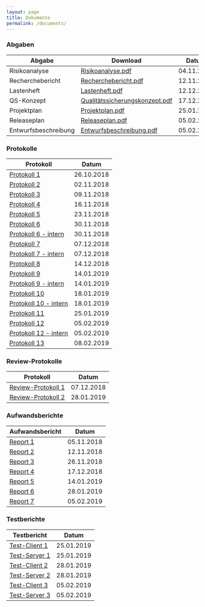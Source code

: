 ```yaml
---
layout: page
title: Dokumente
permalink: /documents/
---
```


### Abgaben

| Abgabe                | Download                                                         | Datum      |
|-----------------------|------------------------------------------------------------------|------------|
| Risikoanalyse         | [Risikoanalyse.pdf](Risikoanalyse.pdf)                           | 04.11.2018 |
| Recherchebericht      | [Recherchebericht.pdf](Recherchebericht.pdf)                     | 12.11.2018 |
| Lastenheft            | [Lastenheft.pdf](Lastenheft.pdf)                                 | 12.12.2018 |
| QS-Konzept            | [Qualitätssicherungskonzept.pdf](Qualitätssicherungskonzept.pdf) | 17.12.2018 |
| Projektplan           | [Projektplan.pdf](Projektplan.pdf)                               | 25.01.2019 |
| Releaseplan           | [Releaseplan.pdf](Releaseplan.pdf)                               | 05.02.2019 |
| Entwurfsbeschreibung  | [Entwurfsbeschreibung.pdf](Entwurfsbeschreibung.pdf)             | 05.02.2019 |

### Protokolle

| Protokoll                               | Datum      |
|-----------------------------------------|------------|
| [Protokoll 1](protocol/1/)              | 26.10.2018 |
| [Protokoll 2](protocol/2/)              | 02.11.2018 |
| [Protokoll 3](protocol/3/)              | 09.11.2018 |
| [Protokoll 4](protocol/4/)              | 16.11.2018 |
| [Protokoll 5](protocol/5/)              | 23.11.2018 |
| [Protokoll 6](protocol/6/)              | 30.11.2018 |
| [Protokoll 6 - intern](protocol/6-i/)   | 30.11.2018 |
| [Protokoll 7](protocol/7/)              | 07.12.2018 |
| [Protokoll 7 - intern](protocol/7-i/)   | 07.12.2018 |
| [Protokoll 8](protocol/8/)              | 14.12.2018 |
| [Protokoll 9](protocol/9/)              | 14.01.2019 |
| [Protokoll 9 - intern](protocol/9-i/)   | 14.01.2019 |
| [Protokoll 10](protocol/10/)            | 18.01.2019 |
| [Protokoll 10 - intern](protocol/10-i/) | 18.01.2019 |
| [Protokoll 11](protocol/11/)            | 25.01.2019 |
| [Protokoll 12](protocol/12/)            | 05.02.2019 |
| [Protokoll 12 - intern](protocol/12-i/) | 05.02.2019 |
| [Protokoll 13](protocol/13/)            | 08.02.2019 |

### Review-Protokolle

| Protokoll                                | Datum      |
|------------------------------------------|------------|
| [Review-Protokoll 1](protocol-review/1/) | 07.12.2018 |
| [Review-Protokoll 2](protocol-review/2/) | 28.01.2019 |

### Aufwandsberichte

| Aufwandsbericht       | Datum      |
|-----------------------|------------|
| [Report 1](report/1/) | 05.11.2018 |
| [Report 2](report/2/) | 12.11.2018 |
| [Report 3](report/3/) | 26.11.2018 |
| [Report 4](report/4/) | 17.12.2018 |
| [Report 5](report/5/) | 14.01.2019 |
| [Report 6](report/6/) | 28.01.2019 |
| [Report 7](report/7/) | 05.02.2019 |

### Testberichte

| Testbericht                     | Datum      |
|---------------------------------|------------|
| [Test-Client 1](test-client/1/) | 25.01.2019 |
| [Test-Server 1](test-server/1/) | 25.01.2019 |
| [Test-Client 2](test-client/2/) | 28.01.2019 |
| [Test-Server 2](test-server/2/) | 28.01.2019 |
| [Test-Client 3](test-client/3/) | 05.02.2019 |
| [Test-Server 3](test-server/2/) | 05.02.2019 |